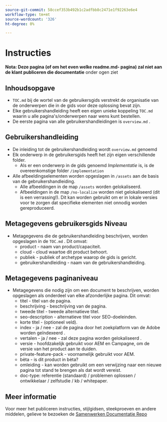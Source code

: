 ```yaml
---
source-git-commit: 58ccef353b492b1c2adfbb8c2471e1f92263e6e4
workflow-type: tm+mt
source-wordcount: '326'
ht-degree: 0%

---
```

# Instructies

**Nota: Deze pagina (of om het even welke readme.md- pagina) zal niet aan de klant publiceren die documentatie** onder ogen ziet

## Inhoudsopgave

+ `TOC.md` bij de wortel van de gebruikersgids verstrekt de organisatie van de onderwerpen die in de gids voor deze oplossing bevat zijn.
+ Elke gebruikershandleiding heeft een eigen unieke koppeling `TOC.md` waarin u alle pagina&#39;s/onderwerpen naar wens kunt bestellen.
+ De eerste pagina van alle gebruikershandleidingen is `overview.md` .

## Gebruikershandleiding

+ De inleiding tot de gebruikershandleiding wordt `overview.md` genoemd
+ Elk onderwerp in de gebruikersgids heeft het zijn eigen verschillende folder.
   + Als er een onderwerp in de gids genoemd *Implementatie* is, is de overeenkomstige folder `/implementation`
+ Alle afbeeldingselementen worden opgeslagen in `/assets` aan de basis van de gebruikershandleiding.
   + Alle afbeeldingen in de map `/assets` worden gelokaliseerd.
   + Afbeeldingen in de map `/no-localize` worden niet gelokaliseerd (dit is een verrassing!). Dit kan worden gebruikt om er in lokale versies voor te zorgen dat specifieke elementen niet onnodig worden gereproduceerd.

## Metagegevens gebruikersgids Niveau

+ Metagegevens die de gebruikershandleiding beschrijven, worden opgeslagen in de `TOC.md` . Dit omvat:
   + product - naam van product/capaciteit.
   + cloud - cloud waartoe dit product behoort.
   + publiek - publiek of archetype waarop de gids is gericht.
   + gebruikershandleiding - naam van de gebruikershandleiding.

## Metagegevens paginaniveau

+ Metagegevens die nodig zijn om een document te beschrijven, worden opgeslagen als onderdeel van elke afzonderlijke pagina. Dit omvat:
   + titel - titel van de pagina.
   + beschrijving - beschrijving van de pagina.
   + tweede titel - tweede alternatieve titel.
   + seo-description - alternatieve titel voor SEO-doeleinden.
   + korte titel - (optioneel veld).
   + index - ja / nee - zal de pagina door het zoekplatform van de Adobe worden geïndexeerd .
   + vertalen - ja / nee - zal deze pagina worden gelokaliseerd .
   + versie - hoofdzakelijk gebruikt voor AEM en Campagne, om de versie van het product aan te duiden.
   + private-feature-pack - voornamelijk gebruikt voor AEM.
   + bèta - is dit product in bèta?
   + omleiding - kan worden gebruikt om een verwijzing naar een nieuwe pagina tot stand te brengen als dat wordt vereist.
   + doc-type: referentie (standaard) / problemen oplossen / ontwikkelaar / zelfstudie / kb / whitepaper.

## Meer informatie

Voor meer het publiceren instructies, stijlgidsen, steekproeven en andere middelen, gelieve te bezoeken de [ Samenwerken Documentatie Repo ](https://git.corp.adobe.com/AdobeDocs/collaborative-doc-instructions)
